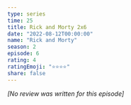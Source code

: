 ```yaml
---
type: series
time: 25
title: Rick and Morty 2x6
date: "2022-08-12T00:00:00"
name: "Rick and Morty"
season: 2
episode: 6
rating: 4
ratingEmoji: "⭐️⭐️⭐️⭐️"
share: false
---
```


*[No review was written for this episode]*